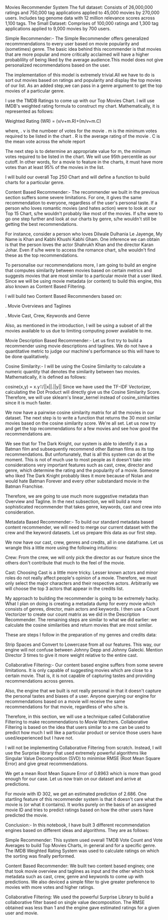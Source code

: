 Movies Recommender System
The full dataset: Consists of 26,000,000 ratings and 750,000 tag applications applied to 45,000 movies by 270,000 users. Includes tag genome data with 12 million relevance scores across 1,100 tags.
The Small Dataset: Comprises of 100,000 ratings and 1,300 tag applications applied to 9,000 movies by 700 users.

Simple Recommender:-
The Simple Recommender offers generalized recommnendations to every user based on movie popularity and (sometimes) genre. The basic idea behind this recommender is that movies that are more popular and more critically acclaimed will have a higher probablility of being liked by the average audience.This model does not give personalized recommendations based on the user.

The implementation of this model is extremely trivial.All we have to do is sort out movies based on ratings and popularity and display the top movies of our list. As an added step,we can pass in a genre argument to get the top movies of a particular genre.

I use the TMDB Ratings to come up with our Top Movies Chart. I will use IMDB's weighted rating formula to construct my chart. Mathematically, it is represented as follows:

Weighted Rating (WR) = (v/v+m.R)+(m/v+m.C)

where, . v is the numbeer of votes for the movie . m is the minimum votes required to be listed in the chart . R is the average rating of the movie . C is the mean vote across the whole report

The next step is to determine an appropriate value for m, the minimum votes required to be listed in the chart. We will use 95th percentile as our cutoff. In other words, for a movie to feature in the charts, it must have more votes than at least 95% of the movies in the list.

I will build our overall Top 250 Chart and will define a function to build charts for a particular genre.

Content Based Recommender:-
The recommender we built in the previous section suffers some severe limitations. For one, it gives the same recommendation to everyone, regardless of the user's personal taste. If a person who loves romantic movies (and hates action) were to look at our Top 15 Chart, s/he wouldn't probably like most of the movies. If s/he were to go one step further and look at our charts by genre, s/he wouldn't still be getting the best recommendations.

For instance, consider a person who loves Dilwale Dulhania Le Jayenge, My Name is Khan and Kabhi Khushi Kabhi Gham. One inference we can obtain is that the person loves the actor Shahrukh Khan and the director Karan Johar. Even if s/he were to access the romance chart, s/he wouldn't find these as the top recommendations.

To personalise our recommendations more, I am going to build an engine that computes similarity between movies based on certain metrics and suggests movies that are most similar to a particular movie that a user liked. Since we will be using movie metadata (or content) to build this engine, this also known as Content Based Filtering.

I will build two Content Based Recommenders based on:

. Movie Overviews and Taglines

. Movie Cast, Crew, Keywords and Genre

Also, as mentioned in the introduction, I will be using a subset of all the movies available to us due to limiting computing power available to me.

Movie Description Based Recommender:-
Let us first try to build a recommender using movie descriptions and taglines. We do not have a quantitative metric to judge our machine's performance so this will have to be done qualitatively.

Cosine Similarity:-
I will be using the Cosine Similarity to calculate a numeric quantity that denotes the similarity between two movies. Mathematically, it is defined as follows:

cosine(x,y) = x.y⊺/||x||.||y||
Since we have used the TF-IDF Vectorizer, calculating the Dot Product will directly give us the Cosine Similarity Score. Therefore, we will use sklearn's linear_kernel instead of cosine_similarities since it is much faster.

We now have a pairwise cosine similarity matrix for all the movies in our dataset. The next step is to write a function that returns the 30 most similar movies based on the cosine similarity score.
We're all set. Let us now try and get the top recommendations for a few movies and see how good the recommendations are.

We see that for The Dark Knight, our system is able to identify it as a Batman film and subsequently recommend other Batman films as its top recommendations. But unfortunately, that is all this system can do at the moment. This is not of much use to most people as it doesn't take into considerations very important features such as cast, crew, director and genre, which determine the rating and the popularity of a movie. Someone who liked The Dark Knight probably likes it more because of Nolan and would hate Batman Forever and every other substandard movie in the Batman Franchise.

Therefore, we are going to use much more suggestive metadata than Overview and Tagline. In the next subsection, we will build a more sophisticated recommender that takes genre, keywords, cast and crew into consideration.

Metadata Based Recommender:-
To build our standard metadata based content recommender, we will need to merge our current dataset with the crew and the keyword datasets. Let us prepare this data as our first step.

We now have our cast, crew, genres and credits, all in one dataframe. Let us wrangle this a little more using the following intuitions:

Crew: From the crew, we will only pick the director as our feature since the others don't contribute that much to the feel of the movie.

Cast: Choosing Cast is a little more tricky. Lesser known actors and minor roles do not really affect people's opinion of a movie. Therefore, we must only select the major characters and their respective actors. Arbitrarily we will choose the top 3 actors that appear in the credits list.

My approach to building the recommender is going to be extremely hacky. What I plan on doing is creating a metadata dump for every movie which consists of genres, director, main actors and keywords. I then use a Count Vectorizer to create our count matrix as we did in the Description Recommender. The remaining steps are similar to what we did earlier: we calculate the cosine similarities and return movies that are most similar.

These are steps I follow in the preparation of my genres and credits data:

Strip Spaces and Convert to Lowercase from all our features. This way, our engine will not confuse between Johnny Depp and Johnny Galecki.
Mention Director 3 times to give it more weight relative to the entire cast.

Collaborative Filtering:-
Our content based engine suffers from some severe limitations. It is only capable of suggesting movies which are close to a certain movie. That is, it is not capable of capturing tastes and providing recommendations across genres.

Also, the engine that we built is not really personal in that it doesn't capture the personal tastes and biases of a user. Anyone querying our engine for recommendations based on a movie will receive the same recommendations for that movie, regardless of who s/he is.

Therefore, in this section, we will use a technique called Collaborative Filtering to make recommendations to Movie Watchers. Collaborative Filtering is based on the idea that users similar to a me can be used to predict how much I will like a particular product or service those users have used/experienced but I have not.

I will not be implementing Collaborative Filtering from scratch. Instead, I will use the Surprise library that used extremely powerful algorithms like Singular Value Decomposition (SVD) to minimise RMSE (Root Mean Square Error) and give great recommendations.

We get a mean Root Mean Sqaure Error of 0.8963 which is more than good enough for our case. Let us now train on our dataset and arrive at predictions.

For movie with ID 302, we get an estimated prediction of 2.686. One startling feature of this recommender system is that it doesn't care what the movie is (or what it contains). It works purely on the basis of an assigned movie ID and tries to predict ratings based on how the other users have predicted the movie.

Conclusion:-
In this notebook, I have built 3 different recommendation engines based on different ideas and algorithms. They are as follows:

Simple Recommender: This system used overall TMDB Vote Count and Vote Averages to build Top Movies Charts, in general and for a specific genre. The IMDB Weighted Rating System was used to calculate ratings on which the sorting was finally performed.

Content Based Recommender: We built two content based engines; one that took movie overview and taglines as input and the other which took metadata such as cast, crew, genre and keywords to come up with predictions. We also deviced a simple filter to give greater preference to movies with more votes and higher ratings.

Collaborative Filtering: We used the powerful Surprise Library to build a collaborative filter based on single value decomposition. The RMSE obtained was less than 1 and the engine gave estimated ratings for a given user and movie.



